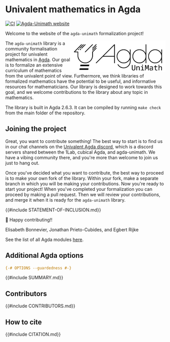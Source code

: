 #  Univalent mathematics in Agda

[![CI](https://github.com/UniMath/agda-unimath/actions/workflows/ci.yaml/badge.svg)](https://github.com/UniMath/agda-unimath/actions/workflows/ci.yaml) [![Agda-Unimath website](https://github.com/UniMath/agda-unimath/actions/workflows/pages.yaml/badge.svg)](https://github.com/UniMath/agda-unimath/actions/workflows/pages.yaml)


Welcome to the website of the `agda-unimath` formalization project!

<a href="https://github.com/unimath/agda-unimath">
<img align="right" width="300" alt="Agda-UniMath" src="./docs/images/agda-unimath-logo.svg" />
</a>

The `agda-unimath` library is a community formalisation project for univalent mathematics in [Agda](https://github.com/agda/agda). Our goal is to formalize an extensive curriculum of mathematics from the univalent point of view. Furthermore, we think libraries of formalized mathematics have the potential to be useful, and informative resources for mathematicians. Our library is designed to work towards this goal, and we welcome contributions to the library about any topic in mathematics.

The library is built in Agda 2.6.3. It can be compiled by running `make check` from the main folder of the repository.

## Joining the project

Great, you want to contribute something! The best way to start is to find us in our chat channels on the [Univalent Agda discord](https://discord.gg/Zp2e8hYsuX), which is a discord servers shared between the 1Lab, cubical Agda, and agda-unimath. We have a vibing community there, and you're more than welcome to join us just to hang out.

Once you've decided what you want to contribute, the best way to proceed is to make your own fork of the library. Within your fork, make a separate branch in which you will be making your contributions. Now you're ready to start your project! When you've completed your formalization you can proceed by making a pull request. Then we will review your contributions, and merge it when it is ready for the `agda-unimath` library.


{{#include STATEMENT-OF-INCLUSION.md}}

🌈 Happy contributing!!

Elisabeth Bonnevier, Jonathan Prieto-Cubides, and Egbert Rijke

See the list of all Agda modules [here](everything.html).

## Additional Agda options

```agda
{-# OPTIONS --guardedness #-}
```

{{#include SUMMARY.md}}

## Contributors

{{#include CONTRIBUTORS.md}}

## How to cite

{{#include CITATION.md}}